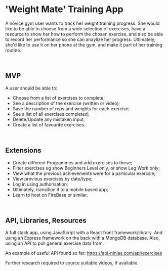 # 'Weight Mate' Training App

A novice gym user wants to track her weight training progress. She would like to be able to choose from a wide selection of exercises, have a resource to show her how to perform the chosen exercise, and also be able to record her performance so she can anaylize her progress. 
Ultimately, she'd like to use it on her phone at the gym, and make it part of her training routine. 

&nbsp;




## MVP
A user should be able to:

- Choose from a list of exercises to complete;
- See a description of the exercise (written or video);
- Save the number of reps and weights for each exercise;
- See a list of all exercises completed;
- Delete/Update any mistaken input;
- Create a list of favourite exercises.

&nbsp;

## Extensions
- Create different Programmes and add exercises to these;
- Filter exercises eg show Beginners Level only, or show Leg Work only;
- View what the previous achievements were for a particular exercsie;
- View previous exercises by date/type;
- Log in using authorisation;
- Ultimately, transition it to a mobile based app;
- Learn to host on FireBase or similar.



&nbsp;

## API, Libraries, Resources
A full stack app, using JavaScript with a React front framework/library. And using an Express framework on the back with a MongoDB database. 
Also, using an API to pull general exercise data from. 

An example of useful API found so far:
https://api-ninjas.com/api/exercises

Further research required to source suitable videos, if available. 

